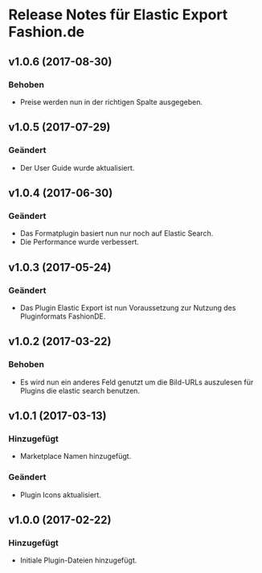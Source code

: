 # Release Notes für Elastic Export Fashion.de

## v1.0.6 (2017-08-30)

### Behoben
- Preise werden nun in der richtigen Spalte ausgegeben.

## v1.0.5 (2017-07-29)

### Geändert
- Der User Guide wurde aktualisiert.

## v1.0.4 (2017-06-30)

### Geändert
- Das Formatplugin basiert nun nur noch auf Elastic Search.
- Die Performance wurde verbessert.

## v1.0.3 (2017-05-24)

### Geändert
- Das Plugin Elastic Export ist nun Voraussetzung zur Nutzung des Pluginformats FashionDE.

## v1.0.2 (2017-03-22)

### Behoben
- Es wird nun ein anderes Feld genutzt um die Bild-URLs auszulesen für Plugins die elastic search benutzen.

## v1.0.1 (2017-03-13)

### Hinzugefügt
- Marketplace Namen hinzugefügt.

### Geändert
- Plugin Icons aktualisiert.

## v1.0.0 (2017-02-22)

### Hinzugefügt
- Initiale Plugin-Dateien hinzugefügt.
